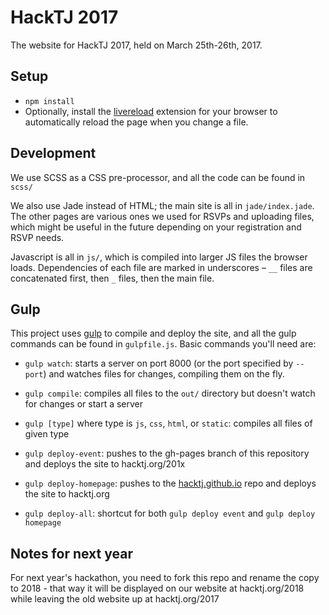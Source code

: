 HackTJ 2017
===========
The website for HackTJ 2017, held on March 25th-26th, 2017.

Setup
-----
- `npm install`
- Optionally, install the [livereload](http://livereload.com) extension for your browser to automatically reload the page when you change a file.

Development
-----------
We use SCSS as a CSS pre-processor, and all the code can be found in `scss/`

We also use Jade instead of HTML; the main site is all in `jade/index.jade`. The other pages are various ones we used for RSVPs and uploading files, which might be useful in the future depending on your registration and RSVP needs.

Javascript is all in `js/`, which is compiled into larger JS files the browser loads. Dependencies of each file are marked in underscores – `__` files are concatenated first, then `_` files, then the main file.

Gulp
----
This project uses [gulp](http://gulpjs.com) to compile and deploy the site, and all the gulp commands can be found in `gulpfile.js`. Basic commands you'll need are:

- `gulp watch`: starts a server on port 8000 (or the port specified by `--port`) and watches files for changes, compiling them on the fly.

- `gulp compile`: compiles all files to the `out/` directory but doesn't watch for changes or start a server

- `gulp [type]` where type is `js`, `css`, `html`, or `static`: compiles all files of given type 

- `gulp deploy-event`: pushes to the gh-pages branch of this repository and deploys the site to hacktj.org/201x

- `gulp deploy-homepage`: pushes to the [hacktj.github.io](https://github.com/hacktj/hacktj.github.io) repo and deploys the site to hacktj.org

- `gulp deploy-all`: shortcut for both `gulp deploy event` and `gulp deploy homepage`


Notes for next year
-------------------
For next year's hackathon, you need to fork this repo and rename the copy to 2018 - that way it will be displayed on our website at hacktj.org/2018 while leaving the old website up at hacktj.org/2017